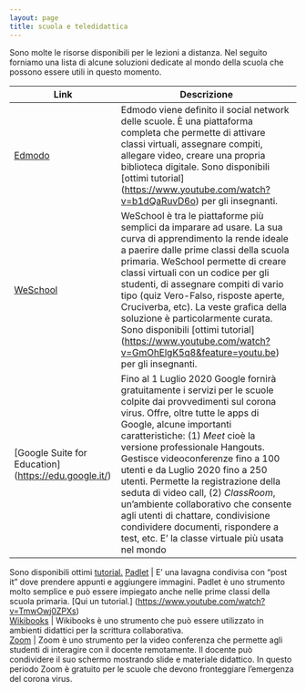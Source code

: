 ```yaml
---
layout: page
title: scuola e teledidattica
---
```


Sono molte le risorse disponibili per le lezioni a distanza. Nel seguito forniamo una lista di alcune soluzioni dedicate al mondo della scuola che possono essere utili in questo momento.  


Link | Descrizione                              
--- | ---  
[Edmodo](http://www.edmodo.com/) | Edmodo viene definito il social network delle scuole. È una piattaforma completa che permette di  attivare classi virtuali, assegnare compiti, allegare video, creare una propria biblioteca digitale. Sono disponibili [ottimi tutorial] (https://www.youtube.com/watch?v=b1dQaRuvD6o) per gli insegnanti.
[WeSchool](https://www.weschool.com/) | WeSchool è tra le piattaforme più semplici da imparare ad usare. La sua curva di apprendimento la rende ideale a paerire dalle prime classi della scuola primaria. WeSchool permette di creare classi virtuali con un codice per gli studenti, di assegnare compiti di vario tipo (quiz Vero-Falso, risposte aperte, Cruciverba, etc). La veste grafica della soluzione è particolarmente curata. Sono disponibili [ottimi tutorial] (https://www.youtube.com/watch?v=GmOhElgK5q8&feature=youtu.be) per gli insegnanti.
[Google Suite for Education] (https://edu.google.it/) | Fino al 1 Luglio 2020 Google fornirà gratuitamente    i servizi per le scuole colpite dai provvedimenti sul corona virus. Offre, oltre tutte le apps di Google, alcune importanti caratteristiche: (1) *Meet* cioè la versione professionale Hangouts. Gestisce videoconferenze fino a 100 utenti e da Luglio 2020 fino a 250 utenti. Permette la registrazione della seduta di video call, (2) *ClassRoom*, un’ambiente collaborativo che consente agli utenti di chattare, condivisione condividere documenti, rispondere a test, etc. E’ la classe virtuale più usata nel mondo
Sono disponibili ottimi [tutorial.](https://www.youtube.com/watch?v=4ZTacumEfbo) 
[Padlet](https://padlet.com/) | E’ una lavagna condivisa con “post it” dove prendere appunti e aggiungere immagini.  Padlet è uno strumento molto semplice e può essere impiegato anche nelle prime classi della scuola primaria. [Qui un tutorial.] (https://www.youtube.com/watch?v=TmwOwj0ZPXs)  
[Wikibooks](https://it.wikibooks.org/) | Wikibooks è uno strumento che può essere utilizzato in ambienti didattici per la scrittura collaborativa.  
[Zoom](https://zoom.us) | Zoom è uno strumento per la video conferenza che permette agli studenti di interagire con il docente remotamente. Il docente può condividere il suo schermo mostrando slide e materiale didattico. In questo periodo Zoom è gratuito per le scuole che devono fronteggiare l’emergenza del corona virus.  
